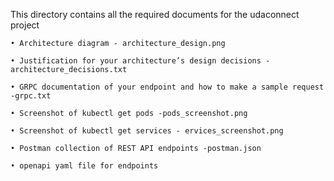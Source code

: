 
This directory contains all the required documents for the udaconnect project 

    • Architecture diagram - architecture_design.png
    
    • Justification for your architecture’s design decisions - architecture_decisions.txt
    
    • GRPC documentation of your endpoint and how to make a sample request -grpc.txt
    
    • Screenshot of kubectl get pods -pods_screenshot.png
       
    • Screenshot of kubectl get services - ervices_screenshot.png
    
    • Postman collection of REST API endpoints -postman.json
    
    • openapi yaml file for endpoints 
